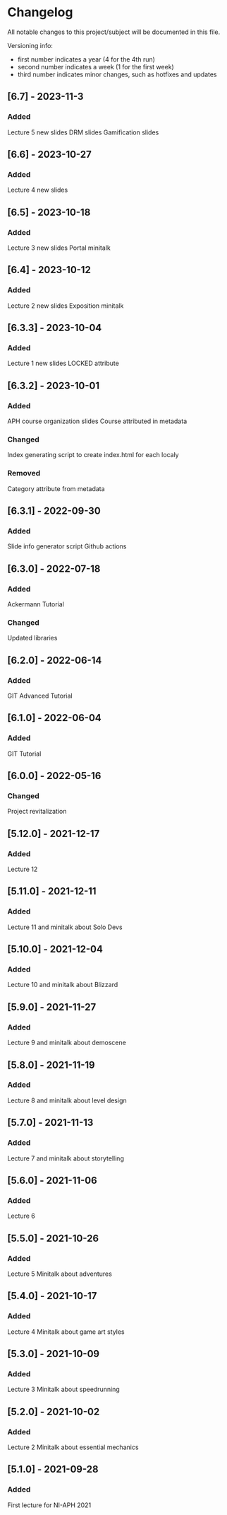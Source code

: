# Changelog
All notable changes to this project/subject will be documented in this file.

Versioning info:
- first number indicates a year (4 for the 4th run)
- second number indicates a week (1 for the first week)
- third number indicates minor changes, such as hotfixes and updates

## [6.7] - 2023-11-3
### Added
Lecture 5 new slides
DRM slides
Gamification slides

## [6.6] - 2023-10-27
### Added
Lecture 4 new slides

## [6.5] - 2023-10-18
### Added
Lecture 3 new slides
Portal minitalk

## [6.4] - 2023-10-12
### Added
Lecture 2 new slides
Exposition minitalk

## [6.3.3] - 2023-10-04
### Added
Lecture 1 new slides
LOCKED attribute

## [6.3.2] - 2023-10-01
### Added
APH course organization slides
Course attributed in metadata

### Changed
Index generating script to create index.html for each localy

### Removed
Category attribute from metadata

## [6.3.1] - 2022-09-30
### Added
Slide info generator script
Github actions

## [6.3.0] - 2022-07-18
### Added
Ackermann Tutorial

### Changed
Updated libraries

## [6.2.0] - 2022-06-14
### Added
GIT Advanced Tutorial

## [6.1.0] - 2022-06-04
### Added
GIT Tutorial

## [6.0.0] - 2022-05-16
### Changed
Project revitalization

## [5.12.0] - 2021-12-17
### Added
Lecture 12

## [5.11.0] - 2021-12-11
### Added
Lecture 11 and minitalk about Solo Devs

## [5.10.0] - 2021-12-04
### Added
Lecture 10 and minitalk about Blizzard

## [5.9.0] - 2021-11-27
### Added
Lecture 9 and minitalk about demoscene

## [5.8.0] - 2021-11-19
### Added
Lecture 8 and minitalk about level design

## [5.7.0] - 2021-11-13
### Added
Lecture 7 and minitalk about storytelling

## [5.6.0] - 2021-11-06
### Added
Lecture 6

## [5.5.0] - 2021-10-26
### Added
Lecture 5
Minitalk about adventures

## [5.4.0] - 2021-10-17
### Added
Lecture 4
Minitalk about game art styles

## [5.3.0] - 2021-10-09
### Added
Lecture 3
Minitalk about speedrunning


## [5.2.0] - 2021-10-02
### Added
Lecture 2
Minitalk about essential mechanics

## [5.1.0] - 2021-09-28
### Added
First lecture for NI-APH 2021

